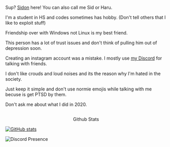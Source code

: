 Sup? [Sidon](https://www.youtube.com/watch?v=dQw4w9WgXcQ) here! You can also call me Sid or Haru. 

I'm a student in HS and codes sometimes has hobby. (Don't tell others that I like to exploit stuff) 

Friendship over with Windows not Linux is my best friend. 

This person has a lot of trust issues and don't think of pulling him out of depression soon. 

Creating an instagram account was a mistake. I mostly use [my Discord](https://discord.com/users/728604179186188368) for talking with friends. 

I don't like crouds and loud noises and its the reason why I'm hated in the society. 

Just keep it simple and don't use normie emojis while talking with me becuse is get PTSD by them.

Don't ask me about what I did in 2020.


<p align="center">
 <h2 align="center">
 </h2>
 <p align="center">
  Github Stats
 </p>
</p>
<p aling='center'>
<a target="_blank" rel="noopener noreferrer" href="https://camo.githubusercontent.com/40c335a6c6c4a9cbade9a56d4d59ee5e337b88fc9a6e5fc409c04915462bcd48/68747470733a2f2f6769746875622d726561646d652d73746174732e76657263656c2e6170702f6170693f757365726e616d653d5369646f6e54686554726f6c6c2673686f775f69636f6e733d74727565267468656d653d6d65726b6f"><img src="https://camo.githubusercontent.com/40c335a6c6c4a9cbade9a56d4d59ee5e337b88fc9a6e5fc409c04915462bcd48/68747470733a2f2f6769746875622d726561646d652d73746174732e76657263656c2e6170702f6170693f757365726e616d653d5369646f6e54686554726f6c6c2673686f775f69636f6e733d74727565267468656d653d6d65726b6f" alt="GitHub stats" data-canonical-src="https://github-readme-stats.vercel.app/api?username=SidonTheTroll&amp;show_icons=true&amp;theme=merko" style="max-width: 100%;"></a></p>

![Discord Presence](https://lanyard.cnrad.dev/api/728604179186188368)

